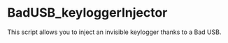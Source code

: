 # BadUSB_keyloggerInjector
This script allows you to inject an invisible keylogger thanks to a Bad USB.
